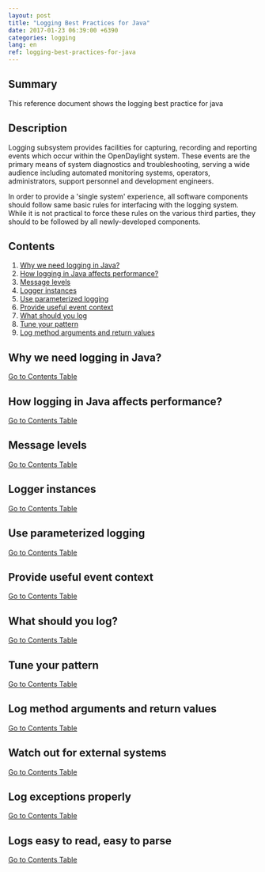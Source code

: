 ```yaml
---
layout: post
title: "Logging Best Practices for Java"
date: 2017-01-23 06:39:00 +6390
categories: logging
lang: en
ref: logging-best-practices-for-java
---
```


## **Summary**
This reference document shows the logging best practice for java

## **Description**
Logging subsystem provides facilities for capturing, recording and reporting events which occur within the OpenDaylight system. These events are the primary means of system diagnostics and troubleshooting, serving a wide audience including automated monitoring systems, operators, administrators, support personnel and development engineers.

In order to provide a 'single system' experience, all software components should follow same basic rules for interfacing with the logging system. While it is not practical to force these rules on the various third parties, they should to be followed by all newly-developed components.

## **Contents**
1. [Why we need logging in Java?](#markdown-header-why-we-need-logging-in-java)
1. [How logging in Java affects performance?](#markdown-header-how-logging-in-java-affects-performance)
1. [Message levels](#markdown-header-message-levels)
1. [Logger instances](#markdown-header-logger-instances)
1. [Use parameterized logging](#markdown-header-use-parameterized-logging)
1. [Provide useful event context](#markdown-header-provide-useful-event-context)
1. [What should you log](#markdown-header-what-should-you-log)
1. [Tune your pattern](#markdown-header-tune-your-pattern)
1. [Log method arguments and return values](#markdown-header-log-method-arguments-and-return-values)

## **Why we need logging in Java?**
[Go to Contents Table](#markdown-header-contents)

## **How logging in Java affects performance?**
[Go to Contents Table](#markdown-header-contents)

## **Message levels**
[Go to Contents Table](#markdown-header-contents)

## **Logger instances**
[Go to Contents Table](#markdown-header-contents)

## **Use parameterized logging**
[Go to Contents Table](#markdown-header-contents)

## **Provide useful event context**
[Go to Contents Table](#markdown-header-contents)

## **What should you log?**
[Go to Contents Table](#markdown-header-contents)

## **Tune your pattern**
[Go to Contents Table](#markdown-header-contents)

## **Log method arguments and return values**
[Go to Contents Table](#markdown-header-contents)

## **Watch out for external systems**
[Go to Contents Table](#markdown-header-contents)

## **Log exceptions properly**
[Go to Contents Table](#markdown-header-contents)

## **Logs easy to read, easy to parse**
[Go to Contents Table](#markdown-header-contents)
